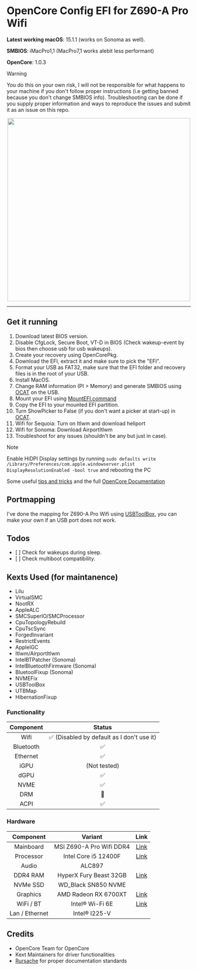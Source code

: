 # OpenCore Config EFI for Z690-A Pro Wifi

**Latest working macOS**: 15.1.1 (works on Sonoma as well).

**SMBIOS**: iMacPro1,1 (MacPro7,1 works alebit less performant)

**OpenCore**: 1.0.3

> [!WARNING]
> You do this on your own risk, I will not be responsible for what happens to your machine if you don't follow proper instructions (i.e getting banned because you don't change SMBIOS info). Troubleshooting can be done if you supply proper information and ways to reproduce the issues and submit it as an issue on this repo.
<p align="center">
  <img width="auto" height="500px" src="https://github.com/user-attachments/assets/5534e279-92a0-4bf9-95d0-87d7b73a319b">
</p>

---

## Get it running

1. Download latest BIOS version.
2. Disable CfgLock, Secure Boot, VT-D in BIOS (Check wakeup-event by bios then choose usb for usb wakeups).
3. Create your recovery using OpenCorePkg.
4. Download the EFI, extract it and make sure to pick the "EFI".
5. Format your USB as FAT32, make sure that the EFI folder and recovery files is in the root of your USB.
6. Install MacOS.
7. Change RAM information (PI > Memory) and generate SMBIOS using [OCAT](https://github.com/ic005k/OCAuxiliaryTools) on the USB.
8. Mount your EFI using [MountEFI.command](https://github.com/corpnewt/MountEFI)
9. Copy the EFI to your mounted EFI partition.
10. Turn ShowPicker to False (if you don't want a picker at start-up) in [OCAT](https://github.com/ic005k/OCAuxiliaryTools).
11. Wifi for Sequoia: Turn on Itlwm and download heliport
12. Wifi for Sonoma: Download AirportItlwm
13. Troubleshoot for any issues (shouldn't be any but just in case).
> [!NOTE]
> Enable HiDPI Display settings by running `sudo defaults write /Library/Preferences/com.apple.windowserver.plist DisplayResolutionEnabled -bool true` and rebooting the PC

Some useful [tips and tricks](https://github.com/5T33Z0/OC-Little-Translated/tree/main/A_Config_Tips_and_Tricks) and the full [OpenCore Documentation](https://dortania.github.io/OpenCore-Install-Guide/prerequisites.html)

## Portmapping
I've done the mapping for Z690-A Pro Wifi using [USBToolBox](https://github.com/USBToolBox/tool), you can make your own if an USB port does not work.

## Todos
- [ ] Check for wakeups during sleep.
- [ ] Check multiboot compatibility.

## Kexts Used (for maintanence)

- Lilu
- VirtualSMC
- NootRX
- AppleALC
- SMCSuperIO/SMCProcessor
- CpuTopologyRebuild
- CpuTscSync
- ForgedInvariant
- RestrictEvents
- AppleIGC
- Itlwm/AirportItlwm
- IntelBTPatcher (Sonoma)
- IntelBluetoothFirmware (Sonoma)
- BluetoolFixup (Sonoma)
- NVMEFix
- USBToolBox
- UTBMap
- HibernationFixup

### Functionality
| Component    | Status |
|:---------:|:---:|
| Wifi      | ✅ (Disabled by default as I don't use it) |
| Bluetooth | ✅ |
| Ethernet  | ✅ |
| iGPU      | (Not tested) |
| dGPU      | ✅ |
| NVME      | ✅ |
| DRM       | 🚫 |
| ACPI      | ✅ |

### Hardware

| Component    | Variant                   | Link                                                                                                                                         |
|:------------:|:-------------------------:|:--------------------------------------------------------------------------------------------------------------------------------------------:|
| Mainboard    | MSI Z690-A Pro Wifi DDR4  | [Link](https://www.msi.com/Motherboard/PRO-Z690-A-WIFI-DDR4)                                                                                 |
| Processor    | Intel Core i5 12400F      | [Link](https://ark.intel.com/content/www/us/en/ark/products/134587/intel-core-i512400f-processor-18m-cache-up-to-4-40-ghz.html)              |
| Audio        | ALC897                    |                                                                                                                                              |
| DDR4 RAM     | HyperX Fury Beast 32GB    | [Link](https://www.kingston.com/datasheets/KF436C16RB1A_16.pdf)                                                                              |
| NVMe SSD     | WD_Black SN850 NVME       |                                                                                                                                              |
| Graphics     | AMD Radeon RX 6700XT      | [Link](https://www.amd.com/en/products/graphics/amd-radeon-rx-6700-xt)                                                                       |
| WiFi / BT    | Intel® Wi-Fi 6E           | [Link](https://www.intel.com/content/www/us/en/products/sku/130293/intel-wifi-6-ax201-gig/specifications.html)                               |
| Lan / Ethernet| Intel® I225-V            |                                                                                                                                              |

## Credits
- OpenCore Team for OpenCore
- Kext Maintainers for driver functionalities
- [Rursache](https://github.com/rursache) for proper documentation standards

